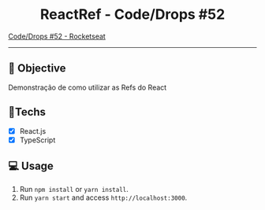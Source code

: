 <h1 align="center">
    ReactRef - Code/Drops #52
</h1>

<a href="https://www.youtube.com/watch?v=lA8o3kUl1TA"> Code/Drops #52 - Rocketseat </a> 

<hr>

## 🎯 Objective

Demonstração de como utilizar as Refs do React

## 🚀Techs

- [x] React.js
- [x] TypeScript

## 💻 Usage

1. Run `npm install` or `yarn install`.<br />
2. Run `yarn start` and access `http://localhost:3000`.<br />
